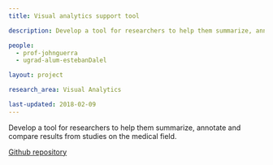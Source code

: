 ```yaml
---
title: Visual analytics support tool

description: Develop a tool for researchers to help them summarize, annotate and compare results from studies on the medical field.

people:
  - prof-johnguerra
  - ugrad-alum-estebanDalel

layout: project  

research_area: Visual Analytics

last-updated: 2018-02-09
---
```

Develop a tool for researchers to help them summarize, annotate and compare results from studies on the medical field.

[Github repository](https://github.com/EstebanDalelR/Thesis-Viz)